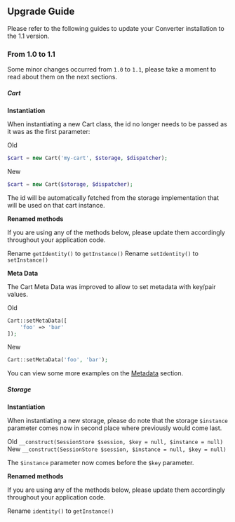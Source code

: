## Upgrade Guide

Please refer to the following guides to update your Converter installation to the 1.1 version.

### From 1.0 to 1.1

Some minor changes occurred from `1.0` to `1.1`, please take a moment to read about them on the next sections.

##### Cart

**Instantiation**

When instantiating a new Cart class, the id no longer needs to be passed as it was as the first parameter:

Old

```php
$cart = new Cart('my-cart', $storage, $dispatcher);
```

New

```php
$cart = new Cart($storage, $dispatcher);
```

The id will be automatically fetched from the storage implementation that will be used on that cart instance.

**Renamed methods**

If you are using any of the methods below, please update them accordingly throughout your application code.

Rename `getIdentity()` to `getInstance()`
Rename `setIdentity()` to `setInstance()`

**Meta Data**

The Cart Meta Data was improved to allow to set metadata with key/pair values.

Old

```php
Cart::setMetaData([
	'foo' => 'bar'
]);
```

New

```php
Cart::setMetaData('foo', 'bar');
```

You can view some more examples on the [Metadata](#metadata) section.

##### Storage

**Instantiation**

When instantiating a new storage, please do note that the storage `$instance` parameter comes now in second place where previously would come last.

Old `__construct(SessionStore $session, $key = null, $instance = null)`
New `__construct(SessionStore $session, $instance = null, $key = null)`

The `$instance` parameter now comes before the `$key` parameter.

**Renamed methods**

If you are using any of the methods below, please update them accordingly throughout your application code.

Rename `identity()` to `getInstance()`
